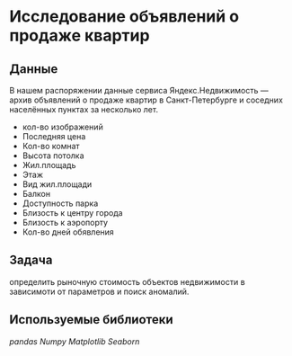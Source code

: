 # Исследование объявлений о продаже квартир


## Данные

В нашем распоряжении данные сервиса Яндекс.Недвижимость — архив объявлений о продаже квартир в Санкт-Петербурге и соседних населённых пунктах за несколько лет.
- кол-во изображений
- Последняя цена
- Кол-во комнат
- Высота потолка
- Жил.площадь
- Этаж
- Вид жил.площади
- Балкон
- Доступность парка
- Близость к центру города
- Близость к аэропорту
- Кол-во дней обявления

## Задача

определить рыночную стоимость объектов недвижимости в зависимоти от параметров и поиск аномалий.

## Используемые библиотеки
*pandas* *Numpy* *Matplotlib* *Seaborn* 
